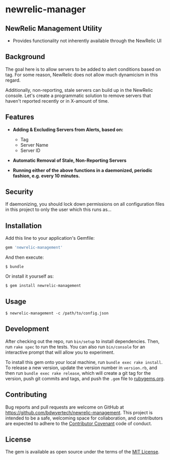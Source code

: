 # newrelic-manager
## NewRelic Management Utility
* Provides functionality not inherently available through the NewRelic UI

## Background
The goal here is to allow servers to be added to alert conditions based on tag.  For some reason, NewRelic does not allow much dynamicism in this regard.

Additionally, non-reporting, stale servers can build up in the NewRelic console.  Let's create a programmatic solution to remove servers that haven't reported recently or in X-amount of time.

## Features
* **Adding & Excluding Servers from Alerts, based on:**
  * Tag
  * Server Name
  * Server ID

* **Automatic Removal of Stale, Non-Reporting Servers**

* **Running either of the above functions in a daemonized, periodic fashion, e.g. every 10 minutes.**


## Security
If daemonizing, you should lock down permissions on all configuration files in this project to only the user which this runs as...

## Installation

Add this line to your application's Gemfile:

```ruby
gem 'newrelic-management'
```

And then execute:

    $ bundle

Or install it yourself as:

    $ gem install newrelic-management

## Usage

    $ newrelic-management -c /path/to/config.json

## Development

After checking out the repo, run `bin/setup` to install dependencies. Then, run `rake spec` to run the tests. You can also run `bin/console` for an interactive prompt that will allow you to experiment.

To install this gem onto your local machine, run `bundle exec rake install`. To release a new version, update the version number in `version.rb`, and then run `bundle exec rake release`, which will create a git tag for the version, push git commits and tags, and push the `.gem` file to [rubygems.org](https://rubygems.org).

## Contributing

Bug reports and pull requests are welcome on GitHub at https://github.com/bdwyertech/newrelic-management. This project is intended to be a safe, welcoming space for collaboration, and contributors are expected to adhere to the [Contributor Covenant](http://contributor-covenant.org) code of conduct.


## License

The gem is available as open source under the terms of the [MIT License](http://opensource.org/licenses/MIT).
